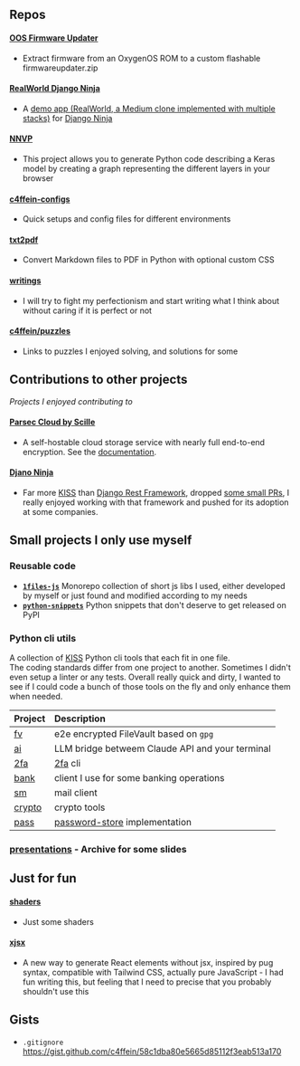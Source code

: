 ## Repos

#### [OOS Firmware Updater](https://github.com/c4ffein/OOS-firmware-updater)
- Extract firmware from an OxygenOS ROM to a custom flashable firmwareupdater.zip

#### [RealWorld Django Ninja](https://github.com/c4ffein/realworld-django-ninja/)
- A [demo app (RealWorld, a Medium clone implemented with multiple stacks)](https://codebase.show/projects/realworld?category=backend&language=python) for [Django Ninja](https://django-ninja.dev/)

#### [NNVP](https://github.com/c4ffein/NNVP)
- This project allows you to generate Python code describing a Keras model by creating a graph representing the different layers in your browser

#### [c4ffein-configs](https://github.com/c4ffein/c4ffein-configs)
- Quick setups and config files for different environments

#### [txt2pdf](https://github.com/c4ffein/txt2pdf)
- Convert Markdown files to PDF in Python with optional custom CSS

#### [writings](https://github.com/c4ffein/writings)
- I will try to fight my perfectionism and start writing what I think about without caring if it is perfect or not

#### [c4ffein/puzzles](https://github.com/c4ffein/puzzles)
- Links to puzzles I enjoyed solving, and solutions for some

## Contributions to other projects
*Projects I enjoyed contributing to*

#### [Parsec Cloud by Scille](https://github.com/Scille/parsec-cloud)
- A self-hostable cloud storage service with nearly full end-to-end encryption. See the [documentation](https://docs.parsec.cloud/en/latest/architecture.html).

#### [Djano Ninja](https://github.com/vitalik/django-ninja)
- Far more [KISS](https://en.wikipedia.org/wiki/KISS_principle) than [Django Rest Framework](https://github.com/encode/django-rest-framework), dropped [some small PRs](https://github.com/vitalik/django-ninja/pulls?q=is%3Apr+author%3Ac4ffein), I really enjoyed working with that framework and pushed for its adoption at some companies.

## Small projects I only use myself

### Reusable code

- **[`1files-js`](https://github.com/c4ffein/1files-js)** Monorepo collection of short js libs I used, either developed by myself or just found and modified according to my needs
- **[`python-snippets`](https://github.com/c4ffein/python-snippets)** Python snippets that don't deserve to get released on PyPI

### Python cli utils
A collection of [KISS](https://en.wikipedia.org/wiki/KISS_principle) Python cli tools that each fit in one file.  
The coding standards differ from one project to another. Sometimes I didn't even setup a linter or any tests. Overall really quick and dirty, I wanted to see if I could code a bunch of those tools on the fly and only enhance them when needed.  

| Project | Description |
| :------------------------------------------ | :----------------------------------------------------------------------- |
| [fv](https://github.com/c4ffein/fv)         | e2e encrypted FileVault based on `gpg`                                   |
| [ai](https://github.com/c4ffein/ai)         | LLM bridge betweem Claude API and your terminal                          |
| [2fa](https://github.com/c4ffein/2fa)       | [2fa](https://en.wikipedia.org/wiki/Multi-factor_authentication) cli     |
| [bank](https://github.com/c4ffein/bank)     | client I use for some banking operations                                 |
| [sm](https://github.com/c4ffein/sm)         | mail client                                                              |
| [crypto](https://github.com/c4ffein/crypto) | crypto tools                                                             |
| [pass](https://github.com/c4ffein/pass)     | [password-store](https://github.com/zx2c4/password-store) implementation |
### [presentations](https://github.com/c4ffein/presentations) - Archive for some slides

## Just for fun

#### [shaders](https://github.com/c4ffein/shaders)
- Just some shaders

#### [xjsx](https://github.com/c4ffein/xjsx)
- A new way to generate React elements without jsx, inspired by pug syntax, compatible with Tailwind CSS, actually pure JavaScript - I had fun writing this, but feeling that I need to precise that you probably shouldn't use this

## Gists
- `.gitignore` https://gist.github.com/c4ffein/58c1dba80e5665d85112f3eab513a170
